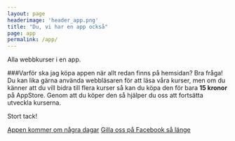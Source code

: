 ```yaml
---
layout: page
headerimage: 'header_app.png'
title: "Du, vi har en app också"
page: app
permalink: /app/
---
```


<p class="preamble">Alla webbkurser i en app. </p>

###Varför ska jag köpa appen när allt redan finns på hemsidan?
Bra fråga! Du kan lika gärna använda webbläsaren för att läsa våra kurser, men om du känner att du vill bidra till flera kurser så kan du köpa den för bara <strong>15 kronor</strong> på AppStore.
Genom att du köper den så hjälper du oss att fortsätta utveckla kurserna.  

<p>Stort tack!</p>

<a class="btn btn-secondary download" href="#">Appen kommer om några dagar</a> <a class="btn btn-primary" href="http://facebook.com/webbdesignkurser" target="_blank">Gilla oss på Facebook så länge</a>